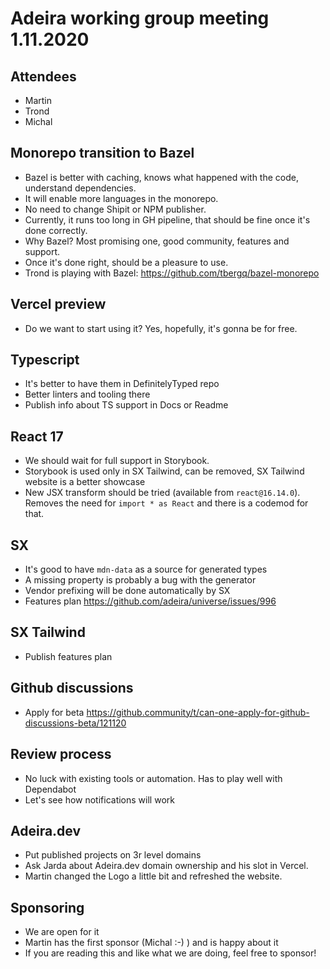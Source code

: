 # Adeira working group meeting 1.11.2020

## Attendees

- Martin
- Trond
- Michal

## Monorepo transition to Bazel

- Bazel is better with caching, knows what happened with the code, understand dependencies.
- It will enable more languages in the monorepo.
- No need to change Shipit or NPM publisher.
- Currently, it runs too long in GH pipeline, that should be fine once it's done correctly.
- Why Bazel? Most promising one, good community, features and support.
- Once it's done right, should be a pleasure to use.
- Trond is playing with Bazel: https://github.com/tbergq/bazel-monorepo

## Vercel preview

- Do we want to start using it? Yes, hopefully, it's gonna be for free.

## Typescript

- It's better to have them in DefinitelyTyped repo
- Better linters and tooling there
- Publish info about TS support in Docs or Readme

## React 17

- We should wait for full support in Storybook.
- Storybook is used only in SX Tailwind, can be removed, SX Tailwind website is a better showcase
- New JSX transform should be tried (available from `react@16.14.0`). Removes the need for `import * as React` and there is a codemod for that.

## SX

- It's good to have `mdn-data` as a source for generated types
- A missing property is probably a bug with the generator
- Vendor prefixing will be done automatically by SX
- Features plan https://github.com/adeira/universe/issues/996

## SX Tailwind

- Publish features plan

## Github discussions

- Apply for beta https://github.community/t/can-one-apply-for-github-discussions-beta/121120

## Review process

- No luck with existing tools or automation. Has to play well with Dependabot
- Let's see how notifications will work

## Adeira.dev

- Put published projects on 3r level domains
- Ask Jarda about Adeira.dev domain ownership and his slot in Vercel.
- Martin changed the Logo a little bit and refreshed the website.

## Sponsoring

- We are open for it
- Martin has the first sponsor (Michal :-) ) and is happy about it
- If you are reading this and like what we are doing, feel free to sponsor!
